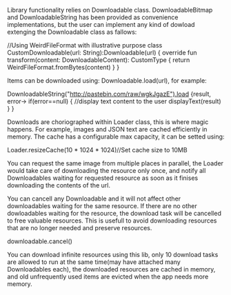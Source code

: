 Library functionality relies on Downloadable class.
DownloadableBitmap and DownloadableString has been provided as convenience implementations, but the user can implement any kind of dowload extenging the Downloadable class as fallows:

//Using WeirdFileFormat with illustrative purpose
class CustomDownloadable(url: String):Downloadable<WeirdFileFormat>(url)
{
    override fun transform(content: DownloadableContent): CustomType {
    	return WeirdFileFormat.fromBytes(content)
	}
}


Items can be downloaded using: Downloadable.load(url), for example:

DownloadableString("http://pastebin.com/raw/wgkJgazE").load {result, error->
	if(error==null)
	{
		//display text content to the user
		displayText(result)
	}
}

Downloads are choriographed within Loader class, this is where magic happens. For example, images and JSON text are cached efficiently in memory.
The cache has a configurable max capacity, it can be setted using:

Loader.resizeCache(10 * 1024 * 1024)//Set cache size to 10MB

You can request the same image from multiple places in parallel, the Loader would take care of downloading the resource only once, and notify all Downloadables waiting for requested resource as soon as it finises downloading the contents of the url.

You can cancell any Downloadable and it will not affect other downloadables waiting for the same resource. If there are no other dowloadables waiting for the resource, the download task will be cancelled to free valuable resources. This is usefull to avoid downloading resources that are no longer needed and preserve resources.

 downloadable.cancel()

You can download infinite resources using this lib, only 10 download tasks are allowed to run at the same time(may have attached many Downloadables each), the downloaded resources are cached in memory, and old unfrequently used items are evicted when the app needs more memory.